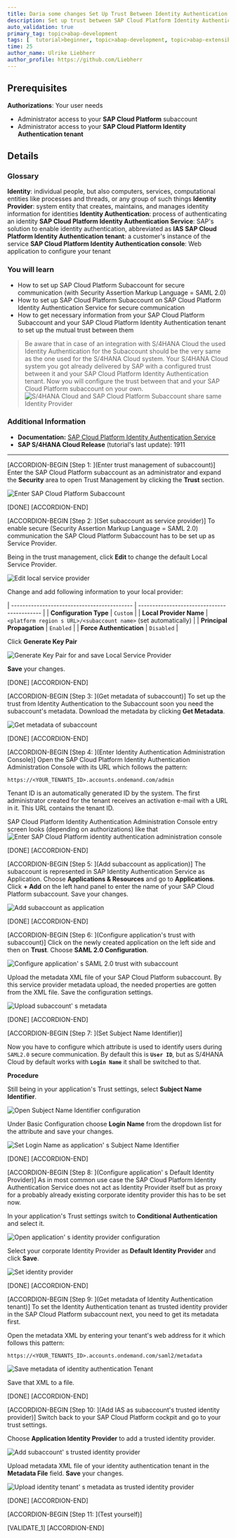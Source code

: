 ```yaml
---
title: Daria some changes Set Up Trust Between Identity Authentication and SAP Cloud Platform
description: Set up trust between SAP Cloud Platform Identity Authentication Service and SAP Cloud Platform for secure communication via SAML 2.0.
auto_validation: true
primary_tag: topic>abap-development
tags: [  tutorial>beginner, topic>abap-development, topic>abap-extensibility ]
time: 25
author_name: Ulrike Liebherr
author_profile: https://github.com/Liebherr
---
```


## Prerequisites
**Authorizations**: Your user needs
- Administrator access to your **SAP Cloud Platform** subaccount
- Administrator access to your **SAP Cloud Platform Identity Authentication tenant**

## Details
### Glossary
**Identity**: individual people, but also computers, services, computational entities like processes and threads, or any group of such things
**Identity Provider**: system entity that creates, maintains, and manages identity information for identities
**Identity Authentication**: process of authenticating an identity
**SAP Cloud Platform Identity Authentication Service**: SAP's solution to enable identity authentication, abbreviated as **IAS**
**SAP Cloud Platform Identity Authentication tenant**: a customer's instance of the service
**SAP Cloud Platform Identity Authentication console**: Web application to configure your tenant


### You will learn
- How to set up SAP Cloud Platform Subaccount for secure communication (with Security Assertion Markup Language = SAML 2.0)
- How to set up SAP Cloud Platform Subaccount on SAP Cloud Platform Identity Authentication Service for secure communication
- How to get necessary information from your SAP Cloud Platform Subaccount and your SAP Cloud Platform Identity Authentication tenant to set up the mutual trust between them

>Be aware that in case of an integration with S/4HANA Cloud the used Identity Authentication for the Subaccount should be the very same as the one used for the S/4HANA Cloud system.
Your S/4HANA Cloud system you got already delivered by SAP with a configured trust between it and your SAP Cloud Platform Identity Authentication tenant. Now you will configure the trust between that and your SAP Cloud Platform subaccount on your own.
![S/4HANA Cloud and SAP Cloud Platform Subaccount share same Identity Provider](trust_IAS_SCP.png)

### Additional Information
- **Documentation:** [SAP Cloud Platform Identity Authentication Service](https://help.sap.com/viewer/6d6d63354d1242d185ab4830fc04feb1/Cloud/en-US/d17a116432d24470930ebea41977a888.html)
- **SAP S/4HANA Cloud Release** (tutorial's last update): 1911
---

[ACCORDION-BEGIN [Step 1: ](Enter trust management of subaccount)]
Enter the SAP Cloud Platform subaccount as an administrator and expand the **Security** area to open Trust Management by clicking the **Trust** section.

![Enter SAP Cloud Platform Subaccount](sapcp_trust_mgmt.png)

[DONE]
[ACCORDION-END]

[ACCORDION-BEGIN [Step 2: ](Set subaccount as service provider)]
To enable secure (Security Assertion Markup Language = SAML 2.0) communication the SAP Cloud Platform Subaccount has to be set up as Service Provider.

Being in the trust management, click **Edit** to change the default Local Service Provider.

![Edit local service provider](sapcp_LclSP_edit_default.png)

Change and add following information to your local provider:

| ------------------------------------------- | ------------------------------------------- |
|           **Configuration Type**            |                    `Custom`                   |
|           **Local Provider Name**           | `<platform region s URL>/<subaccount name>` (set automatically) |
|          **Principal Propagation**          |                 `Enabled`                 |
|          **Force Authentication**           |               `Disabled`            |

Click **Generate Key Pair**

![Generate Key Pair for and save Local Service Provider](sapcp_LclSP_genKeyPair_save.png)

**Save** your changes.

[DONE]
[ACCORDION-END]

[ACCORDION-BEGIN [Step 3: ](Get metadata of subaccount)]
To set up the trust from Identity Authentication to the Subaccount soon you need the subaccount's metadata.
Download the metadata by clicking **Get Metadata**.

![Get metadata of subaccount](sapcp_getSubaccountMetadata.png)

[DONE]
[ACCORDION-END]

[ACCORDION-BEGIN [Step 4: ](Enter Identity Authentication Administration Console)]
Open the SAP Cloud Platform Identity Authentication Administration Console with its URL which follows the pattern:

`https://<YOUR_TENANTS_ID>.accounts.ondemand.com/admin`

Tenant ID is an automatically generated ID by the system. The first administrator created for the tenant receives an activation e-mail with a URL in it. This URL contains the tenant ID.

SAP Cloud Platform Identity Authentication Administration Console entry screen looks (depending on authorizations) like that
![Enter SAP Cloud Platform identity authentication administration console](IAS_entryScreen.png)

[DONE]
[ACCORDION-END]

[ACCORDION-BEGIN [Step 5: ](Add subaccount as application)]
The subaccount is represented in SAP Identity Authentication Service as Application.
Choose **Applications & Resources** and go to **Applications**. Click **+ Add** on the left hand panel to enter the name of your SAP Cloud Platform subaccount. Save your changes.

![Add subaccount as application](IAS_addApplication.png)

[DONE]
[ACCORDION-END]

[ACCORDION-BEGIN [Step 6: ](Configure application's trust with subaccount)]
Click on the newly created application on the left side and then on **Trust**. Choose **SAML 2.0 Configuration**.

![Configure application' s SAML 2.0 trust with subaccount](IAS_openSamlConfig.png)

Upload the metadata XML file of your SAP Cloud Platform subaccount. By this service provider metadata upload, the needed properties are gotten from the XML file. Save the configuration settings.

![Upload subaccount' s metadata](IAS_uploadSubaccountMetadata.png)

[DONE]
[ACCORDION-END]

[ACCORDION-BEGIN [Step 7: ](Set Subject Name Identifier)]

Now you have to configure which attribute is used to identify users during `SAML2.0` secure communication. By default this is **`User ID`**, but as S/4HANA Cloud by default works with **`Login Name`** it shall be switched to that.

**Procedure**

Still being in your application's Trust settings, select **Subject Name Identifier**.

![Open Subject Name Identifier configuration](IAS_openSubjectNameID_attributeConfig.png)

Under Basic Configuration choose **Login Name** from the dropdown list for the attribute and save your changes.

![Set Login Name as application' s Subject Name Identifier](IAS_subjectNameID_attribute_setLoginName.png)

[DONE]
[ACCORDION-END]

[ACCORDION-BEGIN [Step 8: ](Configure application' s Default Identity Provider)]
As in most common use case the SAP Cloud Platform Identity Authentication Service does not act as Identity Provider itself but as proxy for a probably already existing corporate identity provider this has to be set now.

In your application's Trust settings switch to **Conditional Authentication** and select it.

![Open application' s identity provider configuration](IAS_openIdP_config.png)

Select your corporate Identity Provider as **Default Identity Provider** and click **Save**.

![Set identity provider](IAS_setCorporateIdP_asIdP.png)

[DONE]
[ACCORDION-END]

[ACCORDION-BEGIN [Step 9: ](Get metadata of Identity Authentication tenant)]
To set the Identity Authentication tenant as trusted identity provider in the SAP Cloud Platform subaccount next, you need to get its metadata first.

Open the metadata XML by entering your tenant's web address for it which follows this pattern:

``` URI
https://<YOUR_TENANTS_ID>.accounts.ondemand.com/saml2/metadata
```

![Save metadata of identity authentication Tenant](IAS_getMetadata.png)

Save that XML to a file.

[DONE]
[ACCORDION-END]

[ACCORDION-BEGIN [Step 10: ](Add IAS as subaccount's trusted identity provider)]
Switch back to your SAP Cloud Platform cockpit and go to your trust settings.

Choose **Application Identity Provider** to add a trusted identity provider.

![Add subaccount' s trusted identity provider](sapcp_addTrustedIdP.png)

Upload metadata XML file of your identity authentication tenant in the **Metadata File** field. **Save** your changes.

![Upload identity tenant' s metadata as trusted identity provider](sapcp_addTrustedIdP_metadataUpload_save.png)

[DONE]
[ACCORDION-END]

[ACCORDION-BEGIN [Step 11: ](Test yourself)]

[VALIDATE_1]
[ACCORDION-END]
